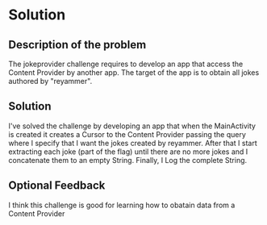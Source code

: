 # Solution

## Description of the problem

The jokeprovider challenge requires to develop an app that access the Content Provider by another app. The target of the app is to obtain all jokes authored by "reyammer".

## Solution

I've solved the challenge by developing an app that when the MainActivity is created it creates a Cursor to the Content Provider passing the query where I specify that I want the jokes created by reyammer. After that I start extracting each joke (part of the flag) until there are no more jokes and I concatenate them to an empty String. Finally, I Log the complete String.

## Optional Feedback

I think this challenge is good for learning how to obatain data from a Content Provider